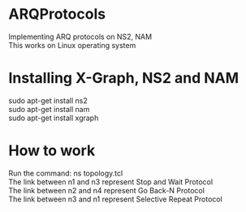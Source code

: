 # ARQProtocols
Implementing ARQ protocols on NS2, NAM<br>
This works on Linux operating system<br>
# Installing X-Graph, NS2 and NAM
sudo apt-get install ns2<br>
sudo apt-get install nam<br>
sudo apt-get install xgraph<br>
# How to work
Run the command: ns topology.tcl<br>
The link between n1 and n3 represent Stop and Wait Protocol<br>
The link between n2 and n4 represent Go Back-N Protocol<br>
The link between n3 and n1 represent Selective Repeat Protocol<br>
